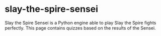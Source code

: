 # slay-the-spire-sensei
Slay the Spire Sensei is a Python engine able to play Slay the Spire fights perfectly. This page contains quizzes based on the results of the Sensei. 
